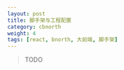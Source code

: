 ```yaml
---
layout: post
title: 脚手架与工程配置
category: cbnorth
weight: 4
tags: [react, bnorth, 大前端, 脚手架]
---
```


> TODO
